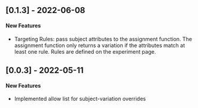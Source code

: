 <!---
## [MAJOR.MINOR.PATCH] - YYYY-MM-DD

#### New Features:
  * Describe any features added

#### Fixed:
  * Describe any bug fixes

#### Deprecated:
  * Describe deprecated APIs in this version
-->

## [0.1.3] - 2022-06-08

#### New Features
* Targeting Rules: pass subject attributes to the assignment function. The assignment function only returns a variation if the attributes match at least one rule. Rules are defined on the experiment page.

## [0.0.3] - 2022-05-11

#### New Features
* Implemented allow list for subject-variation overrides